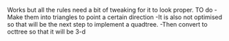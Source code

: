 Works but all the rules need a bit of tweaking for it to look proper.
TO do
-Make them into triangles to point a certain direction
-It is also not optimised so that will be the next step to implement a quadtree.
-Then convert to octtree so that it will be 3-d

